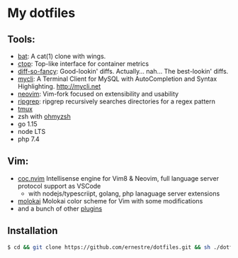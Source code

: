 # My dotfiles

## Tools:
* [bat](https://github.com/sharkdp/bat): A cat(1) clone with wings.
* [ctop](https://github.com/bcicen/ctop): Top-like interface for container metrics
* [diff-so-fancy](https://github.com/so-fancy/diff-so-fancy): Good-lookin' diffs. Actually… nah… The best-lookin' diffs.
* [mycli](https://github.com/dbcli/mycli): A Terminal Client for MySQL with AutoCompletion and Syntax Highlighting. http://mycli.net
* [neovim](https://github.com/neovim/neovim): Vim-fork focused on extensibility and usability
* [ripgrep](https://github.com/BurntSushi/ripgrep): ripgrep recursively searches directories for a regex pattern
* [tmux](https://github.com/tmux/tmux)
* zsh with [ohmyzsh](https://github.com/ohmyzsh/ohmyzsh)
* go 1.15
* node LTS
* php 7.4

## Vim:
* [coc.nvim](https://github.com/neoclide/coc.nvim) Intellisense engine for Vim8 & Neovim, full language server protocol support as VSCode
    * with nodejs/typescriipt, golang, php lanaguage server extensions
* [molokai](https://github.com/tomasr/molokai) Molokai color scheme for Vim with some modifications
* and a bunch of other [plugins](./vim/plugin/plugins/core.vim)

## Installation
```sh
$ cd && git clone https://github.com/ernestre/dotfiles.git && sh ./dotfiles/install.sh
```
